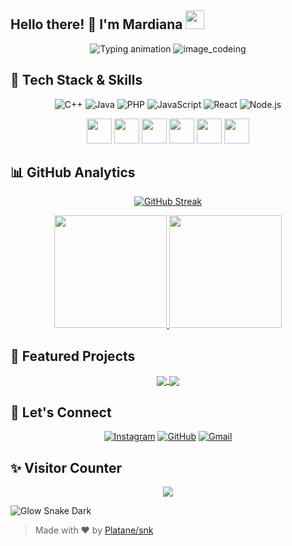 ## Hello there! 👋 I'm Mardiana <img src="https://media.giphy.com/media/hvRJCLFzcasrR4ia7z/giphy.gif" width="30px">

<div align="center">
  <img src="https://readme-typing-svg.demolab.com?font=Fira+Code&size=45&pause=1000&color=00C4FF&center=true&vCenter=true&width=435&lines=Coding+With+Coffee;Debugging+Like+a+Pro;Bugs+Are+Just+Features;Pushing+Code+Not+Panic" alt="Typing animation" />
  <img src="https://user-images.githubusercontent.com/74038190/212750155-3ceddfbd-19d3-40a3-87af-8d329c8323c4.gif" alt="image_codeing"/>
</div>

## 🚀 Tech Stack & Skills
<div align="center">
  
  ![C++](https://img.shields.io/badge/C%2B%2B-00599C?style=for-the-badge&logo=c%2B%2B&logoColor=white&animation=pulse)
  ![Java](https://img.shields.io/badge/Java-ED8B00?style=for-the-badge&logo=openjdk&logoColor=white&animation=pulse)
  ![PHP](https://img.shields.io/badge/PHP-777BB4?style=for-the-badge&logo=php&logoColor=white&animation=pulse)
  ![JavaScript](https://img.shields.io/badge/JavaScript-F7DF1E?style=for-the-badge&logo=javascript&logoColor=black)
  ![React](https://img.shields.io/badge/React-61DAFB?style=for-the-badge&logo=react&logoColor=black)
  ![Node.js](https://img.shields.io/badge/Node.js-339933?style=for-the-badge&logo=nodedotjs&logoColor=white)
  
</div>

<div align="center">
  <img height="40" src="https://cdn.jsdelivr.net/gh/devicons/devicon/icons/cplusplus/cplusplus-original.svg" />
  <img height="40" src="https://cdn.jsdelivr.net/gh/devicons/devicon/icons/java/java-original.svg" />
  <img height="40" src="https://cdn.jsdelivr.net/gh/devicons/devicon/icons/php/php-original.svg" />
  <img height="40" src="https://cdn.jsdelivr.net/gh/devicons/devicon/icons/python/python-original.svg" />
  <img height="40" src="https://cdn.jsdelivr.net/gh/devicons/devicon/icons/mysql/mysql-original.svg" />
  <img height="40" src="https://cdn.jsdelivr.net/gh/devicons/devicon/icons/docker/docker-original.svg" />
</div>

## 📊 GitHub Analytics
<div align="center">
  
  [![GitHub Streak](https://streak-stats.demolab.com?user=mardiana36&theme=dark&background=0d1117&border=00C4FF&stroke=00C4FF&ring=00C4FF&fire=FF79C6&currStreakNum=FFFFFF&sideNums=FFFFFF&currStreakLabel=00C4FF&sideLabels=00C4FF&dates=8A8A8A)](https://git.io/streak-stats)
  
</div>

<div align="center">
  <a href="https://github.com/mardiana36">
    <img height="180em" src="https://github-readme-stats.vercel.app/api?username=mardiana36&show_icons=true&theme=radical&include_all_commits=true&count_private=true&bg_color=0d1117&title_color=00C4FF&icon_color=00C4FF&text_color=FFFFFF" />
    <img height="180em" src="https://github-readme-stats.vercel.app/api/top-langs/?username=mardiana36&layout=compact&langs_count=8&theme=radical&bg_color=0d1117&title_color=00C4FF&text_color=FFFFFF" />
  </a>
</div>

## 🌟 Featured Projects
<div align="center">
  <a href="https://github.com/mardiana36/project-1">
    <img align="center" src="https://github-readme-stats.vercel.app/api/pin/?username=mardiana36&repo=FreeFlex.github.io&theme=radical&bg_color=0d1117&title_color=00C4FF" />
  </a>
  <a href="https://github.com/mardiana36/project-2">
    <img align="center" src="https://github-readme-stats.vercel.app/api/pin/?username=mardiana36&repo=tracoid.github.io&theme=radical&bg_color=0d1117&title_color=00C4FF" />
  </a>
</div>

## 🤝 Let's Connect
<div align="center">
  
  [![Instagram](https://img.shields.io/badge/Instagram-%23E4405F.svg?style=for-the-badge&logo=Instagram&logoColor=white&animation=spin&labelColor=0d1117)](https://instagram.com/mardiana_036)
  [![GitHub](https://img.shields.io/badge/GitHub-100000?style=for-the-badge&logo=github&logoColor=white&animation=spin&labelColor=0d1117)](https://github.com/mardiana36)
  [![Gmail](https://img.shields.io/badge/Gmail-D14836?style=for-the-badge&logo=gmail&logoColor=white&animation=spin&labelColor=0d1117)](mailto:kelikimardiana@gmail.com)
  
</div>

## ✨ Visitor Counter
<div align="center">
  <img src="https://profile-counter.glitch.me/mardiana36/count.svg" />
</div>
  

![Glow Snake Dark](https://mardiana36.github.io/mardiana36/glow-snake-dark.svg)

> Made with ❤️ by [Platane/snk](https://github.com/Platane/snk)
